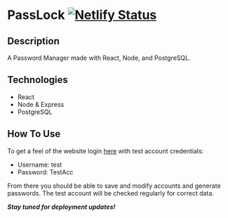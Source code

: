 # PassLock [![Netlify Status](https://api.netlify.com/api/v1/badges/7c766850-c7d7-489d-a2b5-e08e530d95d2/deploy-status)](https://app.netlify.com/sites/quirky-swanson-1a732f/deploys)

## Description

A Password Manager made with React, Node, and PostgreSQL.

## Technologies

- React
- Node & Express
- PostgreSQL

## How To Use

To get a feel of the website login [here](https://passlock.ca) with test account credentials:

- Username: test
- Password: TestAcc

From there you should be able to save and modify accounts and generate passwords. The test account will be checked regularly for correct data.

**_Stay tuned for deployment updates!_**
